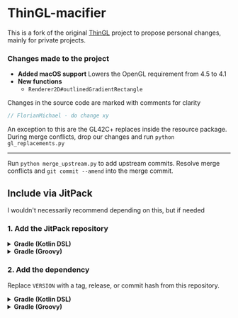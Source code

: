 # ThinGL-macifier

This is a fork of the original [ThinGL](https://github.com/RaphiMC/ThinGL) project to propose personal changes, mainly for private projects.

### Changes made to the project

* **Added macOS support** Lowers the OpenGL requirement from 4.5 to 4.1
* **New functions**
    - `Renderer2D#outlinedGradientRectangle`

Changes in the source code are marked with comments for clarity

```java
// FlorianMichael - do change xy
```

An exception to this are the GL42C+ replaces inside the resource package. During merge conflicts, drop our changes and run `python gl_replacements.py`

-----

Run `python merge_upstream.py` to add upstream commits. Resolve merge conflicts and `git commit --amend` into the merge commit.

## Include via JitPack

I wouldn't necessarily recommend depending on this, but if needed

### 1. Add the JitPack repository

<details>
<summary><strong>Gradle (Kotlin DSL)</strong></summary>

```kotlin
repositories {
    maven("https://jitpack.io")
}
```

</details>

<details>
<summary><strong>Gradle (Groovy)</strong></summary>

```groovy
repositories {
    maven { url 'https://jitpack.io' }
}
```

</details>

### 2. Add the dependency

Replace `VERSION` with a tag, release, or commit hash from this repository.

<details>
<summary><strong>Gradle (Kotlin DSL)</strong></summary>

```kotlin
dependencies {
    implementation("com.github.FlorianMichael:ThinGL-macifier:VERSION")
}
```

</details>

<details>
<summary><strong>Gradle (Groovy)</strong></summary>

```groovy
dependencies {
    implementation 'com.github.FlorianMichael:ThinGL-macifier:VERSION'
}
```

</details>
